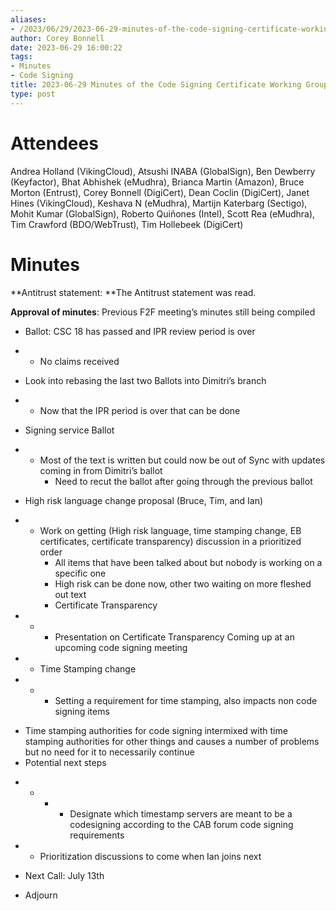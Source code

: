 ```yaml
---
aliases:
- /2023/06/29/2023-06-29-minutes-of-the-code-signing-certificate-working-group/
author: Corey Bonnell
date: 2023-06-29 16:00:22
tags:
- Minutes
- Code Signing
title: 2023-06-29 Minutes of the Code Signing Certificate Working Group
type: post
---
```


# Attendees

Andrea Holland (VikingCloud), Atsushi INABA (GlobalSign), Ben Dewberry (Keyfactor), Bhat Abhishek (eMudhra), Brianca Martin (Amazon), Bruce Morton (Entrust), Corey Bonnell (DigiCert), Dean Coclin (DigiCert), Janet Hines (VikingCloud), Keshava N (eMudhra), Martijn Katerbarg (Sectigo), Mohit Kumar (GlobalSign), Roberto Quiñones (Intel), Scott Rea (eMudhra), Tim Crawford (BDO/WebTrust), Tim Hollebeek (DigiCert)

# Minutes

\*\*Antitrust statement: \*\*The Antitrust statement was read.

**Approval of minutes**: Previous F2F meeting’s minutes still being compiled

- Ballot: CSC 18 has passed and IPR review period is over

- - No claims received

- Look into rebasing the last two Ballots into Dimitri’s branch

- - Now that the IPR period is over that can be done

- Signing service Ballot

- - Most of the text is written but could now be out of Sync with updates coming in from Dimitri’s ballot
    - Need to recut the ballot after going through the previous ballot

- High risk language change proposal (Bruce, Tim, and Ian)

- - Work on getting (High risk language, time stamping change, EB certificates, certificate transparency) discussion in a prioritized order
    - All items that have been talked about but nobody is working on a specific one
    - High risk can be done now, other two waiting on more fleshed out text
    - Certificate Transparency

- - - Presentation on Certificate Transparency Coming up at an upcoming code signing meeting

- - Time Stamping change

- - - Setting a requirement for time stamping, also impacts non code signing items

* Time stamping authorities for code signing intermixed with time stamping authorities for other things and causes a number of problems but no need for it to necessarily continue
* Potential next steps

- - - - Designate which timestamp servers are meant to be a codesigning according to the CAB forum code signing requirements

- - Prioritization discussions to come when Ian joins next

- Next Call: July 13th

- Adjourn